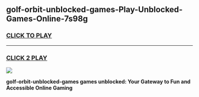 
## golf-orbit-unblocked-games-Play-Unblocked-Games-Online-7s98g
<h3>
<a href="https://premium76.site?title=golf-orbit-unblocked-games&ref=25A">CLICK TO PLAY</a></h3>
<hr>

<h3>
<a href="https://premium76.site?title=golf-orbit-unblocked-games&ref=25A">CLICK 2 PLAY</a>
  
</h3>

<a href="https://premium76.site?title=golf-orbit-unblocked-games&ref=25A"><img src="https://clearcache.store/games.png"></a>


**golf-orbit-unblocked-games games unblocked: Your Gateway to Fun and Accessible Online Gaming**
